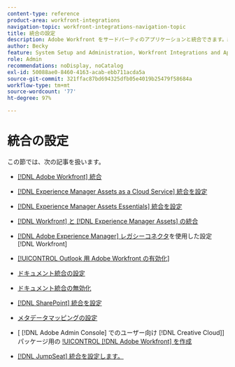 ```yaml
---
content-type: reference
product-area: workfront-integrations
navigation-topic: workfront-integrations-navigation-topic
title: 統合の設定
description: Adobe Workfront をサードパーティのアプリケーションと統合できます。統合により、Workfront のユーティリティを拡張し、これを組織のニーズに合わせて調整できます。
author: Becky
feature: System Setup and Administration, Workfront Integrations and Apps
role: Admin
recommendations: noDisplay, noCatalog
exl-id: 50088ae0-8460-4163-acab-ebb711acda5a
source-git-commit: 321ffac87bd694325dfb05e4019b25479f58684a
workflow-type: tm+mt
source-wordcount: '77'
ht-degree: 97%

---
```


# 統合の設定

この節では、次の記事を扱います。

* [[!DNL Adobe Workfront] 統合](../../administration-and-setup/configure-integrations/workfront-integrations-1.md)
* [ [!DNL Experience Manager Assets as a Cloud Service]  統合を設定](../../administration-and-setup/configure-integrations/configure-aacs-integration.md)
* [ [!DNL Experience Manager Assets Essentials]  統合を設定](../../documents/adobe-workfront-for-experience-manager-assets-essentials/setup-asset-essentials.md)
* [[!DNL Workfront]  と  [!DNL Experience Manager Assets]  の統合](../../documents/workfront-and-experience-manager-integrations/wf-experience-manager-integrations.md)
* [ [!DNL Adobe Experience Manager] レガシーコネクタ](../../administration-and-setup/configure-integrations/configure-workfront-aem.md)を使用した設定 [!DNL Workfront] 
* [[!UICONTROL Outlook 用 Adobe Workfront の有効化]](../../administration-and-setup/configure-integrations/enable-workfront-for-outlook.md)
* [ドキュメント統合の設定](../../administration-and-setup/configure-integrations/configure-document-integrations.md)
* [ドキュメント統合の無効化](../../administration-and-setup/configure-integrations/disable-document-integrations.md)
* [ [!DNL SharePoint]  統合を設定](../../administration-and-setup/configure-integrations/configure-sharepoint-integration.md)
* [メタデータマッピングの設定](../../administration-and-setup/configure-integrations/set-up-metadata-mapping.md)
* [ [!DNL Adobe Admin Console] でのユーザー向け  [!DNL Creative Cloud]]  パッケージ用の [!UICONTROL [!DNL Adobe Workfront]  を作成](/help/quicksilver/administration-and-setup/configure-integrations/create-plugin-only-packages.md)

  <!--
  <li data-mc-conditions="QuicksilverOrClassic.Draft mode"><a href="../../administration-and-setup/configure-integrations/create-oauth-application.md" class="MCXref xref" xrefformat="{para}">Create OAuth2 applications for Workfront integrations</a> </li>
  -->

  <!--
  <li data-mc-conditions="QuicksilverOrClassic.Draft mode"><a href="../../administration-and-setup/configure-integrations/manage-custom-oauth2-apps.md" class="MCXref xref" xrefformat="{para}">View and manage custom OAuth2 applications</a> </li>
  -->

* [ [!DNL JumpSeat]  統合を設定します。](/help/quicksilver/administration-and-setup/configure-integrations/configure-jumpseat.md)
